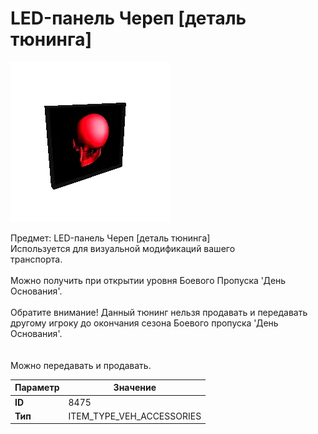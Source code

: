 # LED-панель Череп [деталь тюнинга]

![Item Image](../img/8475.webp?raw=true)

Предмет: LED-панель Череп [деталь тюнинга]<br>Используется для визуальной модификаций вашего<br>транспорта.<br><br>Можно получить при открытии уровня Боевого Пропуска 'День Основания'.<br><br>Обратите внимание! Данный тюнинг нельзя продавать и передавать<br>другому игроку до окончания сезона Боевого пропуска 'День Основания'.<br><br><br>Можно передавать и продавать.


| Параметр | Значение |
|----------|----------|
| **ID** | 8475 |
| **Тип** | ITEM_TYPE_VEH_ACCESSORIES |

